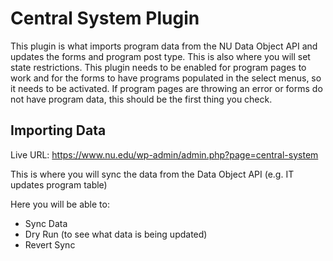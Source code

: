 # Central System Plugin

This plugin is what imports program data from the NU Data Object API and updates the forms and program post type. This is also where you will set state restrictions. This plugin needs to be enabled for program pages to work and for the forms to have programs populated in the select menus, so it needs to be activated. If program pages are throwing an error or forms do not have program data, this should be the first thing you check. 

## Importing Data

Live URL: https://www.nu.edu/wp-admin/admin.php?page=central-system

This is where you will sync the data from the Data Object API (e.g. IT updates program table)

Here you will be able to:

- Sync Data
- Dry Run (to see what data is being updated)
- Revert Sync

